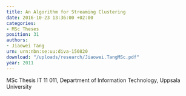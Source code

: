 ```yaml
---
title: An Algorithm for Streaming Clustering
date: 2016-10-23 13:36:00 +02:00
categories:
- MSc Theses
position: 31
authors:
- Jiaowei Tang
urn: urn:nbn:se:uu:diva-150820
download: "/uploads/research/Jiaowei.TangMSc.pdf"
year: 2011
---
```


MSc Thesis IT 11 011, Department of Information Technology, Uppsala University
